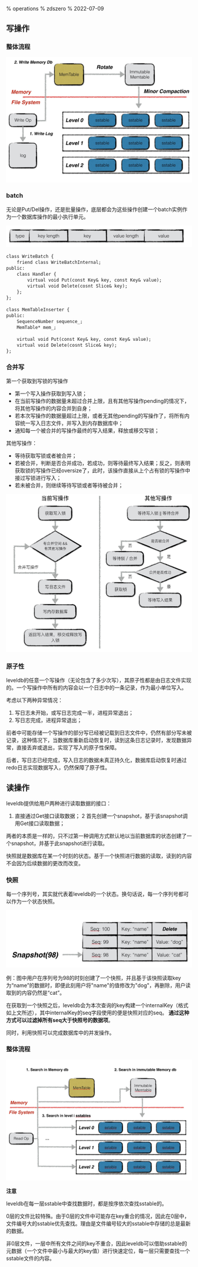 % operations
% zdszero
% 2022-07-09

## 写操作

### 整体流程

![write overall process](../../../docs/images/image_2022-07-09-15-39-34.png)

### batch

无论是Put/Del操作，还是批量操作，底层都会为这些操作创建一个batch实例作为一个数据库操作的最小执行单元。

![batch structure](../../../docs/images/image_2022-07-09-15-34-22.png)

```
class WriteBatch {
    friend class WriteBatchInternal;
public:
    class Handler {
        virtual void Put(const Key& key, const Key& value);
        virtual void Delete(cosnt Slice& key);
    };
};

class MemTableInserter {
public:
    SequenceNumber sequence_;
    MemTable* mem_;

    virtual void Put(const Key& key, const Key& value);
    virtual void Delete(cosnt Slice& key);
};
```


### 合并写

第一个获取到写锁的写操作

* 第一个写入操作获取到写入锁；
* 在当前写操作的数据量未超过合并上限，且有其他写操作pending的情况下，将其他写操作的内容合并到自身；
* 若本次写操作的数据量超过上限，或者无其他pending的写操作了，将所有内容统一写入日志文件，并写入到内存数据库中；
* 通知每一个被合并的写操作最终的写入结果，释放或移交写锁；

其他写操作：

* 等待获取写锁或者被合并；
* 若被合并，判断是否合并成功，若成功，则等待最终写入结果；反之，则表明获取锁的写操作已经oversize了，此时，该操作直接从上个占有锁的写操作中接过写锁进行写入；
* 若未被合并，则继续等待写锁或者等待被合并；

![write combination](../../../docs/images/image_2022-07-09-15-44-43.png)

### 原子性

leveldb的任意一个写操作（无论包含了多少次写），其原子性都是由日志文件实现的。一个写操作中所有的内容会以一个日志中的一条记录，作为最小单位写入。

考虑以下两种异常情况：

1. 写日志未开始，或写日志完成一半，进程异常退出；
2. 写日志完成，进程异常退出；

前者中可能存储一个写操作的部分写已经被记载到日志文件中，仍然有部分写未被记录，这种情况下，当数据库重新启动恢复时，读到这条日志记录时，发现数据异常，直接丢弃或退出，实现了写入的原子性保障。

后者，写日志已经完成，写入日志的数据未真正持久化，数据库启动恢复时通过redo日志实现数据写入，仍然保障了原子性。

## 读操作

leveldb提供给用户两种进行读取数据的接口：

1. 直接通过Get接口读取数据；
2 首先创建一个snapshot，基于该snapshot调用Get接口读取数据；

两者的本质是一样的，只不过第一种调用方式默认地以当前数据库的状态创建了一个snapshot，并基于此snapshot进行读取。

快照就是数据库在某一个时刻的状态。基于一个快照进行数据的读取，读到的内容不会因为后续数据的更改而改变。

### 快照

每一个序列号，其实就代表着leveldb的一个状态。换句话说，每一个序列号都可以作为一个状态快照。

![snapshot](../../../docs/images/image_2022-07-09-16-22-27.png)

例：图中用户在序列号为98的时刻创建了一个快照，并且基于该快照读取key为“name”的数据时，即便此刻用户将"name"的值修改为"dog"，再删除，用户读取到的内容仍然是“cat”。

在获取到一个快照之后，leveldb会为本次查询的key构建一个internalKey（格式如上文所述），其中internalKey的seq字段使用的便是快照对应的seq。 __通过这种方式可以过滤掉所有seq大于快照号的数据项__。

同时，利用快照可以完成数据库中的并发操作。

### 整体流程

![read overall process](../../../docs/images/image_2022-07-09-16-24-44.png)

__注意__

leveldb在每一层sstable中查找数据时，都是按序依次查找sstable的。

0层的文件比较特殊。由于0层的文件中可能存在key重合的情况，因此在0层中，文件编号大的sstable优先查找。理由是文件编号较大的sstable中存储的总是最新的数据。

非0层文件，一层中所有文件之间的key不重合，因此leveldb可以借助sstable的元数据（一个文件中最小与最大的key值）进行快速定位，每一层只需要查找一个sstable文件的内容。
